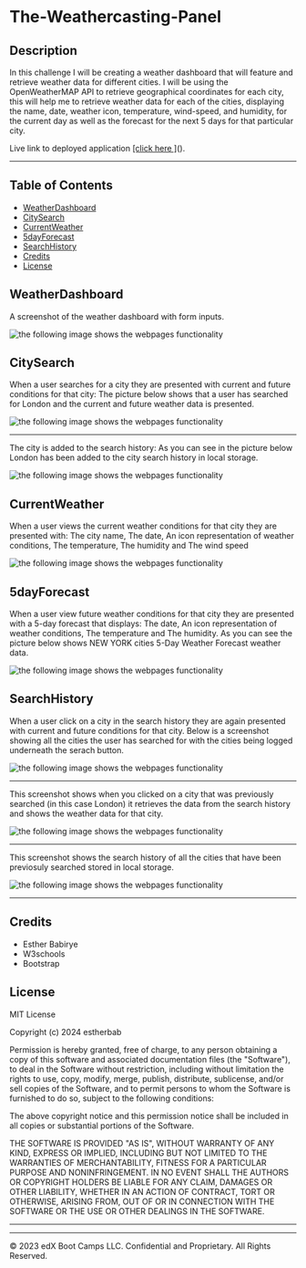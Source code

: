 # The-Weathercasting-Panel

## Description
In this challenge I will be creating a weather dashboard that will feature and retrieve weather data for different cities. 
I will be using the OpenWeatherMAP API to retrieve geographical coordinates for each city, this will help me to retrieve weather data for each of the cities, displaying the name, date, weather icon, temperature, wind-speed, and humidity, for the current day as well as the forecast for the next 5 days for that particular city.




Live link to deployed application [[click here ]](https://estherbab.github.io/The-Weathercasting-Panel/)().

---


## Table of Contents 



* [WeatherDashboard](#WeatherDashboard)
* [CitySearch](#CitySearch)
* [CurrentWeather](#CurrentWeather)
* [5dayForecast](#5dayForecast)
* [SearchHistory](#SearchHistory)
* [Credits](#credits)
* [License](#license)



## WeatherDashboard 
A screenshot of the weather dashboard with form inputs.

![the following image shows the webpages functionality](Assets/images/Screenshot%202024-02-04%20at%2015.13.45.png)




## CitySearch
When a user searches for a city they are presented with current and future conditions for that city: The picture below shows that a user has searched for London and the current and future weather data is presented.

![the following image shows the webpages functionality](Assets/images/Screenshot%202024-02-04%20at%2015.22.11.png)





---


The city is added to the search history: As you can see in the picture below London has been added to the city search history in local storage.

![the following image shows the webpages functionality](Assets/images/Screenshot%202024-02-04%20at%2015.23.28.png)








## CurrentWeather
When a user views the current weather conditions for that city they are presented with: The city name, The date, An icon representation of weather conditions, The temperature, The humidity and The wind speed

![the following image shows the webpages functionality](Assets/images/Screenshot%202024-02-04%20at%2015.34.21.png)



## 5dayForecast
When a user view future weather conditions for that city they are presented with a 5-day forecast that displays:
The date, An icon representation of weather conditions, The temperature and The humidity. As you can see the picture below shows NEW YORK cities 5-Day Weather Forecast weather data.

![the following image shows the webpages functionality](Assets/images/Screenshot%202024-02-05%20at%2000.50.31.png)



##  SearchHistory

When a user click on a city in the search history they are again presented with current and future conditions for that city.
Below is a screenshot showing all the cities the user has searched for with the cities being logged underneath the serach button.

![the following image shows the webpages functionality](Assets/images/Screenshot%202024-02-05%20at%2000.56.27.png)


---



This screenshot shows when you clicked on a city that was previously searched (in this case London) it retrieves the data from the search history and shows the weather data for that city.

![the following image shows the webpages functionality](Assets/images/Screenshot%202024-02-05%20at%2000.57.48.png)


---



This screenshot shows the search history of all the cities that have been previosuly searched stored in local storage.

![the following image shows the webpages functionality](Assets/images/Screenshot%202024-02-05%20at%2000.58.36.png)




---

## Credits

* Esther Babirye
* W3schools
* Bootstrap






## License
MIT License

Copyright (c) 2024 estherbab

Permission is hereby granted, free of charge, to any person obtaining a copy
of this software and associated documentation files (the "Software"), to deal
in the Software without restriction, including without limitation the rights
to use, copy, modify, merge, publish, distribute, sublicense, and/or sell
copies of the Software, and to permit persons to whom the Software is
furnished to do so, subject to the following conditions:

The above copyright notice and this permission notice shall be included in all
copies or substantial portions of the Software.

THE SOFTWARE IS PROVIDED "AS IS", WITHOUT WARRANTY OF ANY KIND, EXPRESS OR
IMPLIED, INCLUDING BUT NOT LIMITED TO THE WARRANTIES OF MERCHANTABILITY,
FITNESS FOR A PARTICULAR PURPOSE AND NONINFRINGEMENT. IN NO EVENT SHALL THE
AUTHORS OR COPYRIGHT HOLDERS BE LIABLE FOR ANY CLAIM, DAMAGES OR OTHER
LIABILITY, WHETHER IN AN ACTION OF CONTRACT, TORT OR OTHERWISE, ARISING FROM,
OUT OF OR IN CONNECTION WITH THE SOFTWARE OR THE USE OR OTHER DEALINGS IN THE
SOFTWARE.



---



---

© 2023 edX Boot Camps LLC. Confidential and Proprietary. All Rights Reserved.
